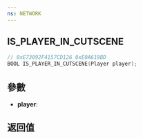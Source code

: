 ```yaml
---
ns: NETWORK
---
```

## IS_PLAYER_IN_CUTSCENE

```c
// 0xE73092F4157CD126 0xE0A619BD
BOOL IS_PLAYER_IN_CUTSCENE(Player player);
```


## 參數
* **player**: 

## 返回值
